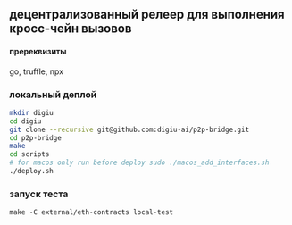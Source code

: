 ## децентрализованный релеер для выполнения кросc-чейн вызовов


#### пререквизиты
 go, truffle, npx


###  локальный деплой

```bash
mkdir digiu
cd digiu
git clone --recursive git@github.com:digiu-ai/p2p-bridge.git
cd p2p-bridge
make
cd scripts
# for macos only run before deploy sudo ./macos_add_interfaces.sh
./deploy.sh
```


### запуск теста
 
```
make -C external/eth-contracts local-test
 
```

